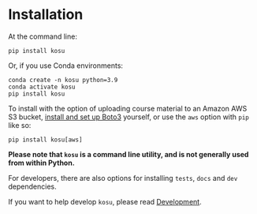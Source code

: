 # Installation

At the command line:

    pip install kosu

Or, if you use Conda environments:

    conda create -n kosu python=3.9
    conda activate kosu
    pip install kosu

To install with the option of uploading course material to an Amazon AWS S3 bucket, [install and set up Boto3](https://boto3.amazonaws.com/v1/documentation/api/latest/guide/quickstart.html) yourself, or use the `aws` option with `pip` like so:

    pip install kosu[aws]

**Please note that `kosu` is a command line utility, and is not generally used from within Python.**

For developers, there are also options for installing `tests`, `docs` and `dev` dependencies.

If you want to help develop `kosu`, please read [Development](development.md).
